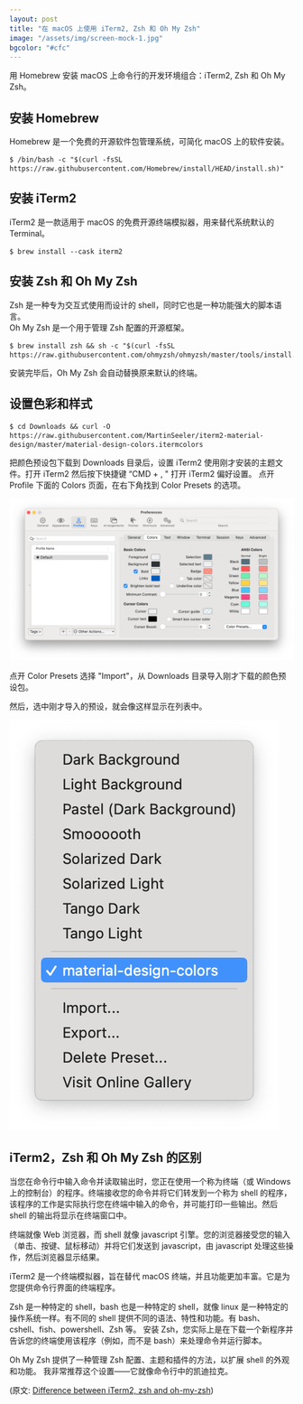 ```yaml
---
layout: post
title: "在 macOS 上使用 iTerm2, Zsh 和 Oh My Zsh"
image: "/assets/img/screen-mock-1.jpg"
bgcolor: "#cfc"
---
```


用 Homebrew 安装 macOS 上命令行的开发环境组合：iTerm2, Zsh 和 Oh My Zsh。

## 安装 Homebrew

Homebrew 是一个免费的开源软件包管理系统，可简化 macOS 上的软件安装。

```console
$ /bin/bash -c "$(curl -fsSL https://raw.githubusercontent.com/Homebrew/install/HEAD/install.sh)"
```

## 安装 iTerm2

iTerm2 是一款适用于 macOS 的免费开源终端模拟器，用来替代系统默认的 Terminal。

```console
$ brew install --cask iterm2
```

## 安装 Zsh 和 Oh My Zsh

Zsh 是一种专为交互式使用而设计的 shell，同时它也是一种功能强大的脚本语言。<br>
Oh My Zsh 是一个用于管理 Zsh 配置的开源框架。

```console
$ brew install zsh && sh -c "$(curl -fsSL https://raw.githubusercontent.com/ohmyzsh/ohmyzsh/master/tools/install.sh)"
```

安装完毕后，Oh My Zsh 会自动替换原来默认的终端。

## 设置色彩和样式

```console
$ cd Downloads && curl -O https://raw.githubusercontent.com/MartinSeeler/iterm2-material-design/master/material-design-colors.itermcolors
```

把颜色预设包下载到 Downloads 目录后，设置 iTerm2 使用刚才安装的主题文件。打开 iTerm2 然后按下快捷键 “CMD + , " 打开 iTerm2 偏好设置。
点开 Profile 下面的 Colors 页面，在右下角找到 Color Presets 的选项。

![](/assets/img/screenshot-iterm2-preferences.png)

点开 Color Presets 选择 "Import"，从 Downloads 目录导入刚才下载的颜色预设包。

然后，选中刚才导入的预设，就会像这样显示在列表中。

<img src="/assets/img/screenshot-iterm2-options.png" class="small-image" />

## iTerm2，Zsh 和 Oh My Zsh 的区别

当您在命令行中输入命令并读取输出时，您正在使用一个称为终端（或 Windows 上的控制台）的程序。终端接收您的命令并将它们转发到一个称为 shell 的程序，该程序的工作是实际执行您在终端中输入的命令，并可能打印一些输出。然后 shell 的输出将显示在终端窗口中。

终端就像 Web 浏览器，而 shell 就像 javascript 引擎。您的浏览器接受您的输入（单击、按键、鼠标移动）并将它们发送到 javascript，由 javascript 处理这些操作，然后浏览器显示结果。

iTerm2 是一个终端模拟器，旨在替代 macOS 终端，并且功能更加丰富。它是为您提供命令行界面的终端程序。

Zsh 是一种特定的 shell，bash 也是一种特定的 shell，就像 linux 是一种特定的操作系统一样。有不同的 shell 提供不同的语法、特性和功能。有 bash、cshell、fish、powershell、Zsh 等。
安装 Zsh，您实际上是在下载一个新程序并告诉您的终端使用该程序（例如，而不是 bash）来处理命令并运行脚本。

Oh My Zsh 提供了一种管理 Zsh 配置、主题和插件的方法，以扩展 shell 的外观和功能。
我非常推荐这个设置——它就像命令行中的凯迪拉克。

(原文: [Difference between iTerm2, zsh and oh-my-zsh](https://stackoverflow.com/a/64316750/2862195))

